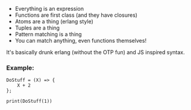 * Everything is an expression
* Functions are first class (and they have closures)
* Atoms are a thing (erlang style)
* Tuples are a thing
* Pattern matching is a thing
* You can match anything, even functions themselves!

It's basically drunk erlang (without the OTP fun) and JS inspired syntax. 


### Example:

```
DoStuff = (X) => {
	X + 2
};

print(DoStuff(1))
```